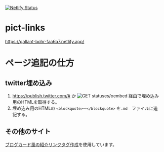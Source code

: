 [![Netlify Status](https://api.netlify.com/api/v1/badges/f7d6a758-677b-42f9-8178-cd5a2a80c0bb/deploy-status)](https://app.netlify.com/sites/gallant-bohr-faa6a7/deploys)

# pict-links
https://gallant-bohr-faa6a7.netlify.app/

# ページ追記の仕方
## twitter埋め込み
1. https://publish.twitter.com/# か ![GET statuses/oembed](https://developer.twitter.com/en/docs/twitter-api/v1/tweets/post-and-engage/api-reference/get-statuses-oembed) 経由で埋め込み用のHTMLを取得する。
2. 埋め込み用のHTMLの `<blockquote>〜</blockquote>` を`.md`　ファイルに追記する。

## その他のサイト
[ブログカード風の紹介リンクタグ作成](https://matsmoto.jp/tool/link-001/)を使用しています。
